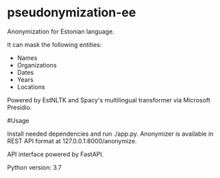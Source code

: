 # pseudonymization-ee

Anonymization for Estonian language.

It can mask the following entities:

- Names
- Organizations
- Dates
- Years
- Locations

Powered by EstNLTK and Spacy's multilingual transformer via Microsoft Presidio.

#Usage

Install needed dependencies and run ./app.py. Anonymizer is available in REST API format at 127.0.0.1:8000/anonymize.

API interface powered by FastAPI.

Python version: 3.7
